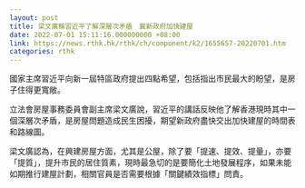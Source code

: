 ```yaml
---
layout: post
title: 梁文廣稱習近平了解深層次矛盾　冀新政府加快建屋
date: 2022-07-01 15:11:16.000000000 +08:00
link: https://news.rthk.hk/rthk/ch/component/k2/1655657-20220701.htm
categories: rthk
---
```


國家主席習近平向新一屆特區政府提出四點希望，包括指出市民最大的盼望，是房子住得更寬敞。

立法會房屋事務委員會副主席梁文廣說，習近平的講話反映他了解香港現時其中一個深層次矛盾，是房屋問題造成民生困擾，期望新政府盡快交出加快建屋的時間表和路線圖。

梁文廣認為，在興建房屋方面，尤其是公屋，除了要「提速、提效、提量」，亦要「提質」，提升市民的居住質素，現時最急切的是要簡化土地發展程序，如果未能如期推行建屋計劃，相關官員是否需要根據「關鍵績效指標」問責。
